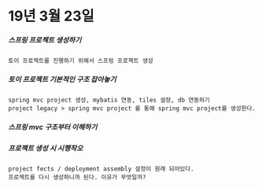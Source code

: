 # 19년 3월 23일

##### 스프링 프로젝트 생성하기
    토이 프로젝트를 진행하기 위해서 스프링 프로젝트 생성
  
##### 토이 프로젝트 기본적인 구조 잡아놓기
    spring mvc project 생성, mybatis 연동, tiles 설정, db 연동하기
    project legacy > spring mvc project 를 통해 spring mvc project를 생성한다.
##### 스프링 mvc 구조부터 이해하기
##### 프로젝트 생성 시 시행착오
    project fects / deployment assembly 설정이 원래 되어있다.
    프로젝트를 다시 생성하니까 된다. 이유가 무엇일까?
